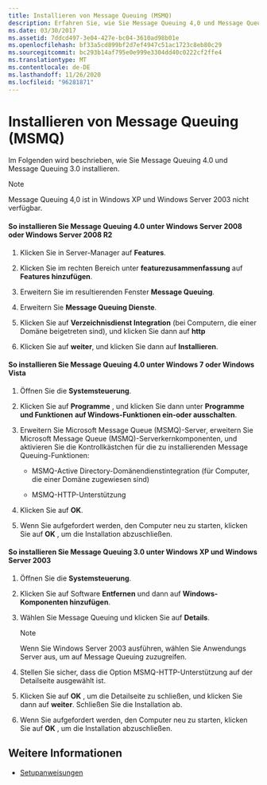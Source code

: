 ```yaml
---
title: Installieren von Message Queuing (MSMQ)
description: Erfahren Sie, wie Sie Message Queuing 4,0 und Message Queuing 3,0 als Teil eines einmaligen Einrichtungs Verfahrens für die Verwendung mit WFC-Beispielen installieren.
ms.date: 03/30/2017
ms.assetid: 7ddcd497-3e04-427e-bc04-3610ad98b01e
ms.openlocfilehash: bf33a5cd899bf2d7ef4947c51ac1723c8eb80c29
ms.sourcegitcommit: bc293b14af795e0e999e3304dd40c0222cf2ffe4
ms.translationtype: MT
ms.contentlocale: de-DE
ms.lasthandoff: 11/26/2020
ms.locfileid: "96281871"
---
```

# <a name="installing-message-queuing-msmq"></a>Installieren von Message Queuing (MSMQ)

Im Folgenden wird beschrieben, wie Sie Message Queuing 4.0 und Message Queuing 3.0 installieren.  
  
> [!NOTE]
> Message Queuing 4,0 ist in Windows XP und Windows Server 2003 nicht verfügbar.  
  
#### <a name="to-install-message-queuing-40-on-windows-server-2008-or-windows-server-2008-r2"></a>So installieren Sie Message Queuing 4.0 unter Windows Server 2008 oder Windows Server 2008 R2  
  
1. Klicken Sie in Server-Manager auf **Features**.  
  
2. Klicken Sie im rechten Bereich unter **featurezusammenfassung** auf **Features hinzufügen**.  
  
3. Erweitern Sie im resultierenden Fenster **Message Queuing**.  
  
4. Erweitern Sie **Message Queuing Dienste**.  
  
5. Klicken Sie auf **Verzeichnisdienst Integration** (bei Computern, die einer Domäne beigetreten sind), und klicken Sie dann auf **http**  
  
6. Klicken Sie auf **weiter**, und klicken Sie dann auf **Installieren**.  
  
#### <a name="to-install-message-queuing-40-on-windows-7-or-windows-vista"></a>So installieren Sie Message Queuing 4.0 unter Windows 7 oder Windows Vista  
  
1. Öffnen Sie die **Systemsteuerung**.  
  
2. Klicken Sie auf **Programme** , und klicken Sie dann unter **Programme und Funktionen** **auf Windows-Funktionen ein-oder ausschalten**.  
  
3. Erweitern Sie Microsoft Message Queue (MSMQ)-Server, erweitern Sie Microsoft Message Queue (MSMQ)-Serverkernkomponenten, und aktivieren Sie die Kontrollkästchen für die zu installierenden Message Queuing-Funktionen:  
  
    - MSMQ-Active Directory-Domänendienstintegration (für Computer, die einer Domäne zugewiesen sind)  
  
    - MSMQ-HTTP-Unterstützung  
  
4. Klicken Sie auf **OK**.  
  
5. Wenn Sie aufgefordert werden, den Computer neu zu starten, klicken Sie auf **OK** , um die Installation abzuschließen.  
  
#### <a name="to-install-message-queuing-30-on-windows-xp-and-windows-server-2003"></a>So installieren Sie Message Queuing 3.0 unter Windows XP und Windows Server 2003  
  
1. Öffnen Sie die **Systemsteuerung**.  
  
2. Klicken Sie auf Software **Entfernen** und dann auf **Windows-Komponenten hinzufügen**.  
  
3. Wählen Sie Message Queuing und klicken Sie auf **Details**.  
  
    > [!NOTE]
    > Wenn Sie Windows Server 2003 ausführen, wählen Sie Anwendungs Server aus, um auf Message Queuing zuzugreifen.  
  
4. Stellen Sie sicher, dass die Option MSMQ-HTTP-Unterstützung auf der Detailseite ausgewählt ist.  
  
5. Klicken Sie auf **OK** , um die Detailseite zu schließen, und klicken Sie dann auf **weiter**. Schließen Sie die Installation ab.  
  
6. Wenn Sie aufgefordert werden, den Computer neu zu starten, klicken Sie auf **OK** , um die Installation abzuschließen.  
  
## <a name="see-also"></a>Weitere Informationen

- [Setupanweisungen](set-up-instructions.md)
